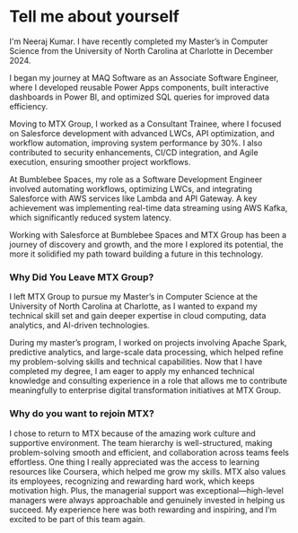 # Tell me about yourself

I'm Neeraj Kumar. I have recently completed my Master’s in Computer Science from the University of North Carolina at Charlotte in December 2024. 

I began my journey at MAQ Software as an Associate Software Engineer, where I developed reusable Power Apps components, built interactive dashboards in Power BI, and optimized SQL queries for improved data efficiency. 

Moving to MTX Group, I worked as a Consultant Trainee, where I focused on Salesforce development with advanced LWCs, API optimization, and workflow automation, improving system performance by 30%. I also contributed to security enhancements, CI/CD integration, and Agile execution, ensuring smoother project workflows.

At Bumblebee Spaces, my role as a Software Development Engineer involved automating workflows, optimizing LWCs, and integrating Salesforce with AWS services like Lambda and API Gateway. A key achievement was implementing real-time data streaming using AWS Kafka, which significantly reduced system latency.

Working with Salesforce at Bumblebee Spaces and MTX Group has been a journey of discovery and growth, and the more I explored its potential, the more it solidified my path toward building a future in this technology.


### Why Did You Leave MTX Group?

I left MTX Group to pursue my Master’s in Computer Science at the University of North Carolina at Charlotte, as I wanted to expand my technical skill set and gain deeper expertise in cloud computing, data analytics, and AI-driven technologies.

During my master’s program, I worked on projects involving Apache Spark, predictive analytics, and large-scale data processing, which helped refine my problem-solving skills and technical capabilities. Now that I have completed my degree, I am eager to apply my enhanced technical knowledge and consulting experience in a role that allows me to contribute meaningfully to enterprise digital transformation initiatives at MTX Group.

### Why do you want to rejoin MTX?

I chose to return to MTX because of the amazing work culture and supportive environment. The team hierarchy is well-structured, making problem-solving smooth and efficient, and collaboration across teams feels effortless. One thing I really appreciated was the access to learning resources like Coursera, which helped me grow my skills. MTX also values its employees, recognizing and rewarding hard work, which keeps motivation high. Plus, the managerial support was exceptional—high-level managers were always approachable and genuinely invested in helping us succeed. My experience here was both rewarding and inspiring, and I’m excited to be part of this team again.


